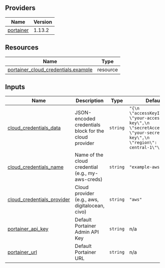 <!-- BEGIN_TF_DOCS -->


## Providers

| Name | Version |
|------|---------|
| <a name="provider_portainer"></a> [portainer](#provider\_portainer) | 1.13.2 |

## Resources

| Name | Type |
|------|------|
| [portainer_cloud_credentials.example](https://registry.terraform.io/providers/portainer/portainer/latest/docs/resources/cloud_credentials) | resource |

## Inputs

| Name | Description | Type | Default | Required |
|------|-------------|------|---------|:--------:|
| <a name="input_cloud_credentials_data"></a> [cloud\_credentials\_data](#input\_cloud\_credentials\_data) | JSON-encoded credentials block for the cloud provider | `string` | `"{\n  \"accessKeyId\": \"your-access-key\",\n  \"secretAccessKey\": \"your-secret-key\",\n  \"region\": \"eu-central-1\"\n}\n"` | no |
| <a name="input_cloud_credentials_name"></a> [cloud\_credentials\_name](#input\_cloud\_credentials\_name) | Name of the cloud credential (e.g., my-aws-creds) | `string` | `"example-aws-creds"` | no |
| <a name="input_cloud_credentials_provider"></a> [cloud\_credentials\_provider](#input\_cloud\_credentials\_provider) | Cloud provider (e.g., aws, digitalocean, civo) | `string` | `"aws"` | no |
| <a name="input_portainer_api_key"></a> [portainer\_api\_key](#input\_portainer\_api\_key) | Default Portainer Admin API Key | `string` | n/a | yes |
| <a name="input_portainer_url"></a> [portainer\_url](#input\_portainer\_url) | Default Portainer URL | `string` | n/a | yes |
<!-- END_TF_DOCS -->
